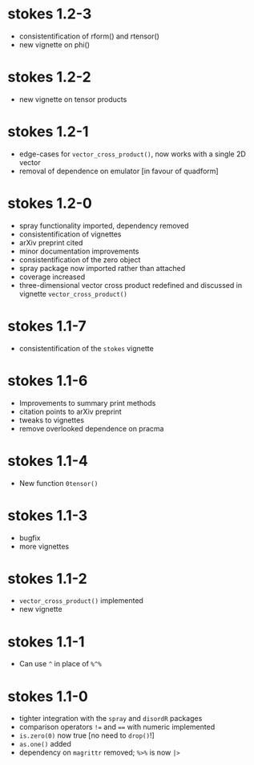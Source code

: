 # stokes 1.2-3

- consistentification of rform() and rtensor()
- new vignette on phi()


# stokes 1.2-2

- new vignette on tensor products



# stokes 1.2-1

- edge-cases for `vector_cross_product()`, now works with a single 2D vector
- removal of dependence on emulator [in favour of quadform]

# stokes 1.2-0

- spray functionality imported, dependency removed
- consistentification of vignettes
- arXiv preprint cited
- minor documentation improvements
- consistentification of the zero object
- spray package now imported rather than attached
- coverage increased
- three-dimensional vector cross product redefined and discussed in vignette `vector_cross_product()`

# stokes 1.1-7

- consistentification of the `stokes` vignette

# stokes 1.1-6

- Improvements to summary print methods
- citation points to arXiv preprint
- tweaks to vignettes
- remove overlooked dependence on pracma

# stokes 1.1-4

- New function `0tensor()`

# stokes 1.1-3

- bugfix
- more vignettes

# stokes 1.1-2

- `vector_cross_product()` implemented
- new vignette

# stokes 1.1-1

- Can use `^` in place of `%^%`

# stokes 1.1-0

- tighter integration with the `spray` and `disordR` packages
- comparison operators `!=` and `==` with numeric implemented
- `is.zero(0)` now true [no need to `drop()`!]
- `as.one()` added
- dependency on `magrittr` removed; `%>%` is now `|>`

